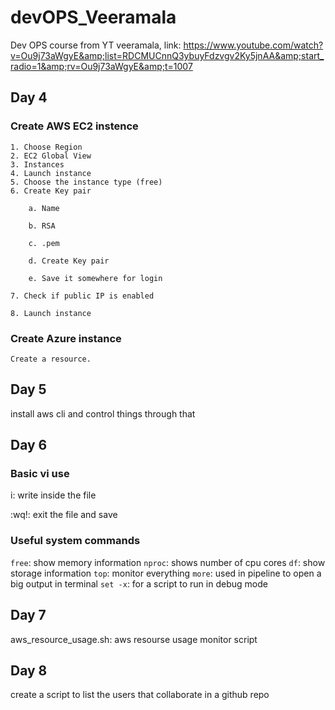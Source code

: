 # devOPS_Veeramala
Dev OPS course from YT veeramala, link: https://www.youtube.com/watch?v=Ou9j73aWgyE&amp;list=RDCMUCnnQ3ybuyFdzvgv2Ky5jnAA&amp;start_radio=1&amp;rv=Ou9j73aWgyE&amp;t=1007

## Day 4
### Create AWS EC2 instence

    1. Choose Region
    2. EC2 Global View
    3. Instances
    4. Launch instance
    5. Choose the instance type (free)
    6. Create Key pair

        a. Name

        b. RSA

        c. .pem

        d. Create Key pair

        e. Save it somewhere for login

    7. Check if public IP is enabled

    8. Launch instance

### Create Azure instance

    Create a resource.

## Day 5
install aws cli and control things through that

## Day 6
### Basic vi use
i:   write inside the file

:wq!:   exit the file and save

### Useful system commands
`free`:   show memory information
`nproc`:   shows number of cpu cores
`df`:   show storage information
`top`:   monitor everything
`more`: used in pipeline to open a big output in terminal
`set -x`: for a script to run in debug mode

## Day 7

aws_resource_usage.sh: aws resourse usage monitor script

## Day 8

create a script to list the users that collaborate in a github repo
